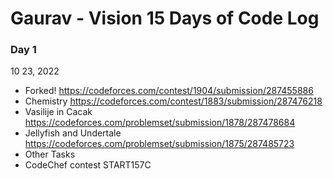 # Gaurav - Vision 15 Days of Code Log

### Day 1

10 23, 2022

- Forked!
  https://codeforces.com/contest/1904/submission/287455886
- Chemistry
  https://codeforces.com/contest/1883/submission/287476218
- Vasilije in Cacak 
  https://codeforces.com/problemset/submission/1878/287478684
- Jellyfish and Undertale 
  https://codeforces.com/problemset/submission/1875/287485723
- Other Tasks
- CodeChef contest START157C

